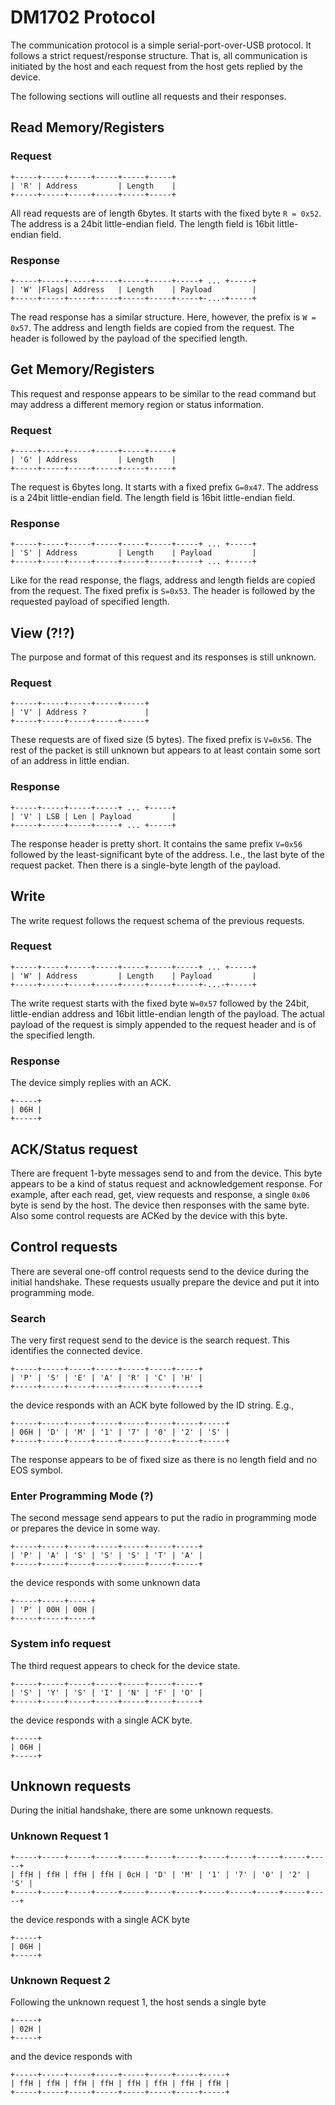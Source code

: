 # DM1702 Protocol

The communication protocol is a simple serial-port-over-USB protocol. It follows a strict 
request/response structure. That is, all communication is initiated by the host and each request 
from the host gets replied by the device. 

The following sections will outline all requests and their responses.

## Read Memory/Registers

### Request
```
+-----+-----+-----+-----+-----+-----+
| 'R' | Address         | Length    |
+-----+-----+-----+-----+-----+-----+
```
All read requests are of length 6bytes. It starts with the fixed byte `R = 0x52`. 
The address is a 24bit little-endian field. The length field is 16bit little-endian field.

### Response
```
+-----+-----+-----+-----+-----+-----+-----+ ... +-----+
| 'W' |Flags| Address   | Length    | Payload         |
+-----+-----+-----+-----+-----+-----+-----+-...-+-----+
```
The read response has a similar structure. Here, however, the prefix is `W = 0x57`. The address 
and length fields are copied from the request. The header is followed by the payload of the
specified length.


## Get Memory/Registers
This request and response appears to be similar to the read command but may address a different 
memory region or status information.

### Request
```
+-----+-----+-----+-----+-----+-----+
| 'G' | Address         | Length    |
+-----+-----+-----+-----+-----+-----+
```
The request is 6bytes long. It starts with a fixed prefix `G=0x47`. The address is a 24bit 
little-endian field. The length field is 16bit little-endian field.

### Response
```
+-----+-----+-----+-----+-----+-----+-----+ ... +-----+
| 'S' | Address         | Length    | Payload         |
+-----+-----+-----+-----+-----+-----+-----+ ... +-----+
```
Like for the read response, the flags, address and length fields are copied from the request. The 
fixed prefix is `S=0x53`. The header is followed by the requested payload of specified length.

## View (?!?)
The purpose and format of this request and its responses is still unknown.

### Request
```
+-----+-----+-----+-----+-----+
| 'V' | Address ?             |
+-----+-----+-----+-----+-----+
```
These requests are of fixed size (5 bytes). The fixed prefix is `V=0x56`. The rest of the packet is
still unknown but appears to at least contain some sort of an address in little endian.

### Response 
```
+-----+-----+-----+-----+ ... +-----+
| 'V' | LSB | Len | Payload         |
+-----+-----+-----+-----+ ... +-----+
```
The response header is pretty short. It contains the same prefix `V=0x56` followed by the 
least-significant byte of the address. I.e., the last byte of the request packet. Then there is a
single-byte length of the payload. 

## Write 
The write request follows the request schema of the previous requests.

### Request 
```
+-----+-----+-----+-----+-----+-----+-----+ ... +-----+
| 'W' | Address         | Length    | Payload         |
+-----+-----+-----+-----+-----+-----+-----+-...-+-----+
```
The write request starts with the fixed byte `W=0x57` followed by the 24bit, little-endian address
and 16bit little-endian length of the payload. The actual payload of the request is simply appended
to the request header and is of the specified length.

### Response 
The device simply replies with an ACK.
``` 
+-----+
| 06H |
+-----+
```

## ACK/Status request
There are frequent 1-byte messages send to and from the device. This byte appears to be a kind of 
status request and acknowledgement response. For example, after each read, get, view requests and
response, a single `0x06` byte is send by the host. The device then responses with the same byte.
Also some control requests are ACKed by the device with this byte.


## Control requests
There are several one-off control requests send to the device during the initial handshake. These 
requests usually prepare the device and put it into programming mode.

### Search 
The very first request send to the device is the search request. This identifies the connected device.
```
+-----+-----+-----+-----+-----+-----+-----+
| 'P' | 'S' | 'E' | 'A' | 'R' | 'C' | 'H' |
+-----+-----+-----+-----+-----+-----+-----+
```
the device responds with an ACK byte followed by the ID string. E.g.,
```
+-----+-----+-----+-----+-----+-----+-----+-----+
| 06H | 'D' | 'M' | '1' | '7' | '0' | '2' | 'S' |
+-----+-----+-----+-----+-----+-----+-----+-----+
```
The response appears to be of fixed size as there is no length field and no EOS symbol.

### Enter Programming Mode (?)
The second message send appears to put the radio in programming mode or prepares the device in some way.
```
+-----+-----+-----+-----+-----+-----+-----+
| 'P' | 'A' | 'S' | 'S' | 'S' | 'T' | 'A' |
+-----+-----+-----+-----+-----+-----+-----+
```
the device responds with some unknown data
```
+-----+-----+-----+
| 'P' | 00H | 00H |
+-----+-----+-----+
```

### System info request
The third request appears to check for the device state.
```
+-----+-----+-----+-----+-----+-----+-----+
| 'S' | 'Y' | 'S' | 'I' | 'N' | 'F' | 'O' |
+-----+-----+-----+-----+-----+-----+-----+
```
the device responds with a single ACK byte.
```
+-----+
| 06H |
+-----+
```

## Unknown requests
During the initial handshake, there are some unknown requests.

### Unknown Request 1
```
+-----+-----+-----+-----+-----+-----+-----+-----+-----+-----+-----+-----+
| ffH | ffH | ffH | ffH | 0cH | 'D' | 'M' | '1' | '7' | '0' | '2' | 'S' |
+-----+-----+-----+-----+-----+-----+-----+-----+-----+-----+-----+-----+
```
the device responds with a single ACK byte
```
+-----+
| 06H |
+-----+
```

### Unknown Request 2
Following the unknown request 1, the host sends a single byte
```
+-----+
| 02H |
+-----+
```
and the device responds with 
```
+-----+-----+-----+-----+-----+-----+-----+-----+
| ffH | ffH | ffH | ffH | ffH | ffH | ffH | ffH |
+-----+-----+-----+-----+-----+-----+-----+-----+
```
